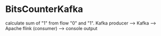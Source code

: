# BitsCounterKafka
calculate sum of "1" from flow "0" and "1". Kafka producer --> Kafka --> Apache flink (consumer) --> console output
